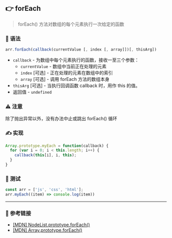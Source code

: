 
## 👉 forEach

> forEach() 方法对数组的每个元素执行一次给定的函数

### 💠 语法

```js
arr.forEach(callback(currentValue [, index [, array]])[, thisArg])
```

- `callback` - 为数组中每个元素执行的函数，接收一至三个参数：
  - `currentValue` - 数组中当前正在处理的元素
  - `index` [可选] - 正在处理的元素在数组中的索引
  - `array` [可选] - 调用 forEach 方法的数组本身
- `thisArg` [可选] - 当执行回调函数 callback 时，用作 this 的值。
- 返回值 - `undefined`

### ⚠️ 注意

除了抛出异常以外，没有办法中止或跳出 forEach() 循环

### ✍️ 实现

```js
Array.prototype.myEach = function(callback) {
  for (var i = 0; i < this.length; i++) {
    callback(this[i], i, this);
  }
}
```

### 📌 测试

```js
const arr = ['js', 'css', 'html'];
arr.myEach((item) => console.log(item))
```

---

### 🔗 参考链接

- [[MDN] NodeList.prototype.forEach()](https://developer.mozilla.org/zh-CN/docs/Web/API/NodeList/forEach)
- [[MDN] Array.prototype.forEach()](https://developer.mozilla.org/zh-CN/docs/Web/JavaScript/Reference/Global_Objects/Array/forEach)
